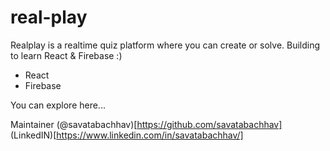 # real-play
Realplay is a realtime quiz platform where you can create or solve. Building to learn React &amp; Firebase :)

- React
- Firebase

You can explore here...

Maintainer (@savatabachhav)[https://github.com/savatabachhav]
(LinkedIN)[https://www.linkedin.com/in/savatabachhav/]